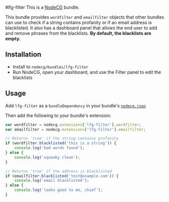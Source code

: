 #lfg-filter
This is a [NodeCG](http://github.com/nodecg/nodecg) bundle.

This bundle provides `wordfilter` and `emailfilter` objects that other bundles can use to check if a string contains profanity or if an email address is blacklisted.
It also has a dashboard panel that allows the end user to add and remove phrases from the blacklists. **By default, the blacklists are empty.**

## Installation
- Install to `nodecg/bundles/lfg-filter`
- Run NodeCG, open your dashboard, and use the Filter panel to edit the blacklists

## Usage
Add `lfg-filter` as a `bundleDependency` in your bundle's [`nodecg.json`](https://github.com/nodecg/nodecg/wiki/nodecg.json)

Then add the following to your bundle's extension:
```javascript
var wordfilter = nodecg.extensions['lfg-filter'].wordfilter;
var emailfilter = nodecg.extensions['lfg-filter'].emailfilter;

// Returns 'true' if the string contains profanity
if (wordfilter.blacklisted('this is a string')) {
    console.log('bad words found');
} else {
    console.log('squeaky clean');
}

// Returns 'true' if the address is blacklisted
if (emailfilter.blacklisted('test@example.com')) {
    console.log('email blacklisted');
} else {
    console.log('looks good to me, chief');
}
```
